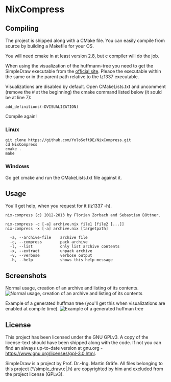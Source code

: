 # NixCompress #

## Compiling ##

The project is shipped along with a CMake file. You can easily compile from source by building a Makefile for your OS.

You will need cmake in at least version 2.8, but c compiler will do the 
job.

When using the visualization of the huffmann-tree you need to get the 
SimpleDraw executable from the [official 
site](http://www.iem.thm.de/iem/graefe.html). Pleace the executable 
within the same or in the parent path relative to the lz1337 executable.

Visualizations are disabled by default. Open CMakeLists.txt and uncomment (remove the # at the beginning) the cmake command listed below (it sould be at line 7):

    add_definitions(-DVISUALIZATION)

Compile again!

### Linux ###

    git clone https://github.com/YoloSoftDE/NixCompress.git
    cd NixCompress
    cmake .
    make

### Windows ###

Go get cmake and run the CMakeLists.txt file against it.

## Usage ##

You'll get help, when you request for it (lz1337 -h).

    nix-compress (c) 2012-2013 by Florian Zorbach and Sebastian Büttner.
    
    nix-compress -c [-a] archive.nix file1 [file2 [...]]
    nix-compress -x [-a] archive.nix [targetpath]
    
      -a, --archive-file    archive file
      -c, --compress        pack archive
      -l, --list            only list archive contents
      -x, --extract         unpack archive
      -v, --verbose         verbose output
      -h, --help            shows this help message

## Screenshots ##

Normal usage, creation of an archive and listing of its contents.
![Normal usage, creation of an archive and listing of its contents](http://i.imgur.com/RllH7Ra.png "Normal usage, creation of an archive and listing of its contents")

Example of a generated huffman tree (you'll get this when visualizations are enabled at compile time).
![Example of a generated huffman tree](http://i.imgur.com/xra5URK.png "Example of a generated huffman tree")

## License ##

This project has been licensed under the GNU GPLv3. A copy of the license-text should have been shipped along with the code. If not you can find an always up-to-date version at gnu.org - https://www.gnu.org/licenses/gpl-3.0.html.

SimpleDraw is a project by Prof. Dr.-Ing. Martin Gräfe. All files belonging to this project (*/simple_draw.c|.h) are copyrighted by him and excluded from the project license (GPLv3).
